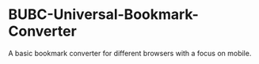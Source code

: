 # BUBC-Universal-Bookmark-Converter
A basic bookmark converter for different browsers with a focus on mobile.
